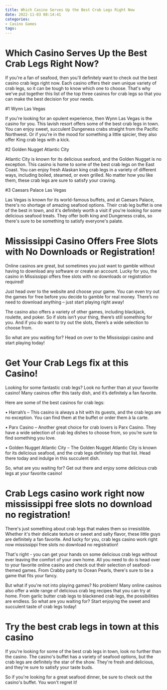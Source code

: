 ```yaml
---
title: Which Casino Serves Up the Best Crab Legs Right Now
date: 2022-11-03 08:14:41
categories:
- Casino Games
tags:
---
```



#  Which Casino Serves Up the Best Crab Legs Right Now?

If you're a fan of seafood, then you'll definitely want to check out the best casino crab legs right now. Each casino offers their own unique variety of crab legs, so it can be tough to know which one to choose. That's why we've put together this list of the top three casinos for crab legs so that you can make the best decision for your needs.

#1 Wynn Las Vegas

If you're looking for an opulent experience, then Wynn Las Vegas is the casino for you. This lavish resort offers some of the best crab legs in town. You can enjoy sweet, succulent Dungeness crabs straight from the Pacific Northwest. Or if you're in the mood for something a little spicier, they also offer King crab legs with a kick.

#2 Golden Nugget Atlantic City

Atlantic City is known for its delicious seafood, and the Golden Nugget is no exception. This casino is home to some of the best crab legs on the East Coast. You can enjoy fresh Alaskan king crab legs in a variety of different ways, including boiled, steamed, or even grilled. No matter how you like them, these crab legs are sure to satisfy your craving.

#3 Caesars Palace Las Vegas

Las Vegas is known for its world-famous buffets, and at Caesars Palace, there's no shortage of amazing seafood options. Their crab leg buffet is one of the best in town, and it's definitely worth a visit if you're looking for some delicious seafood treats. They offer both king and Dungeness crabs, so there's sure to be something to satisfy everyone's palate.

#  Mississippi Casino Offers Free Slots with No Downloads or Registration!

Online casinos are great, but sometimes you just want to gamble without having to download any software or create an account. Lucky for you, the casino in Mississippi offers free slots with no downloads or registration required!

Just head over to the website and choose your game. You can even try out the games for free before you decide to gamble for real money. There’s no need to download anything – just start playing right away!

The casino also offers a variety of other games, including blackjack, roulette, and poker. So if slots isn’t your thing, there’s still something for you. And if you do want to try out the slots, there’s a wide selection to choose from.

So what are you waiting for? Head on over to the Mississippi casino and start playing today!

#  Get Your Crab Legs fix at this Casino!

Looking for some fantastic crab legs? Look no further than at your favorite casino! Many casinos offer this tasty dish, and it’s definitely a fan favorite.

Here are some of the best casinos for crab legs:

• Harrah’s – This casino is always a hit with its guests, and the crab legs are no exception. You can find them at the buffet or order them à la carte.

• Parx Casino – Another great choice for crab lovers is Parx Casino. They have a wide selection of crab leg dishes to choose from, so you’re sure to find something you love.

• Golden Nugget Atlantic City – The Golden Nugget Atlantic City is known for its delicious seafood, and the crab legs definitely top that list. Head there today and indulge in this succulent dish.

So, what are you waiting for? Get out there and enjoy some delicious crab legs at your favorite casino!

#  Crab Legs casino work right now mississippi free slots no download no registration!

There's just something about crab legs that makes them so irresistible. Whether it's their delicate texture or sweet and salty flavor, these little guys are definitely a fan favorite. And lucky for you, crab legs casino work right now mississippi free slots no download no registration!

That's right - you can get your hands on some delicious crab legs without ever leaving the comfort of your own home. All you need to do is head over to your favorite online casino and check out their selection of seafood-themed games. From Crabby party to Ocean Pearls, there's sure to be a game that fits your fancy.

But what if you're not into playing games? No problem! Many online casinos also offer a wide range of delicious crab leg recipes that you can try at home. From garlic butter crab legs to blackened crab legs, the possibilities are endless. So what are you waiting for? Start enjoying the sweet and succulent taste of crab legs today!

#  Try the best crab legs in town at this casino

If you're looking for some of the best crab legs in town, look no further than the casino. The casino's buffet has a variety of seafood options, but the crab legs are definitely the star of the show. They're fresh and delicious, and they're sure to satisfy your taste buds.

So if you're looking for a great seafood dinner, be sure to check out the casino's buffet. You won't regret it!